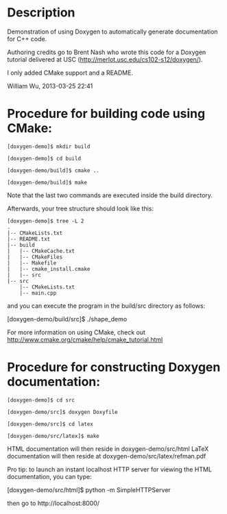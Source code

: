 Description
=============================================
Demonstration of using Doxygen to automatically generate documentation for C++ code.

Authoring credits go to Brent Nash who wrote this code for a Doxygen tutorial delivered at USC (http://merlot.usc.edu/cs102-s12/doxygen/).   

I only added CMake support and a README.

William Wu, 2013-03-25 22:41

Procedure for building code using CMake:
=============================================

	[doxygen-demo]$ mkdir build

	[doxygen-demo]$ cd build

	[doxygen-demo/build]$ cmake ..

	[doxygen-demo/build]$ make

Note that the last two commands are executed inside the build directory.

Afterwards, your tree structure should look like this:

	[doxygen-demo]$ tree -L 2
	.
	|-- CMakeLists.txt
	|-- README.txt
	|-- build
	|   |-- CMakeCache.txt
	|   |-- CMakeFiles
	|   |-- Makefile
	|   |-- cmake_install.cmake
	|   |-- src
	|-- src
	    |-- CMakeLists.txt
	    |-- main.cpp

and you can execute the program in the build/src directory as follows:

[doxygen-demo/build/src]$ ./shape_demo

For more information on using CMake, check out http://www.cmake.org/cmake/help/cmake_tutorial.html


Procedure for constructing Doxygen documentation:
=============================================

	[doxygen-demo]$ cd src

	[doxygen-demo/src]$ doxygen Doxyfile

	[doxygen-demo/src]$ cd latex

	[doxygen-demo/src/latex]$ make

HTML documentation will then reside in doxygen-demo/src/html
LaTeX documentation will then reside at doxygen-demo/src/latex/refman.pdf

Pro tip: to launch an instant localhost HTTP server for viewing the HTML documentation, you can type:

  [doxygen-demo/src/html]$ python -m SimpleHTTPServer

then go to http://localhost:8000/
